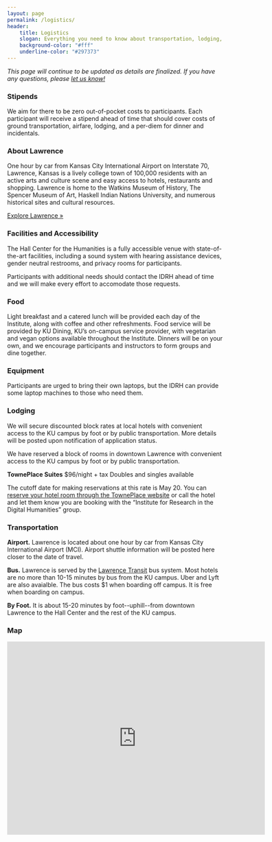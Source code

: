 ```yaml
---
layout: page
permalink: /logistics/
header: 
    title: Logistics
    slogan: Everything you need to know about transportation, lodging, facilities, local information, and other logistics.
    background-color: "#fff"
    underline-color: "#297373"
---
```


_This page will continue to be updated as details are finalized. If you have any questions, please [let us know!](../contact)_

### Stipends
We aim for there to be zero out-of-pocket costs to participants. Each participant will receive a stipend ahead of time that should cover costs of ground transportation, airfare, lodging, and a per-diem for dinner and incidentals.

### About Lawrence
One hour by car from Kansas City International Airport on Interstate 70, Lawrence, Kansas is a lively college town of 100,000 residents with an active arts and culture scene and easy access to hotels, restaurants and shopping. Lawrence is home to the Watkins Museum of History, The Spencer Museum of Art, Haskell Indian Nations University, and numerous historical sites and cultural resources.

[Explore Lawrence »](https://www.explorelawrence.com/)

### Facilities and Accessibility
The Hall Center for the Humanities is a fully accessible venue with state-of-the-art facilities, including a sound system with hearing assistance devices, gender neutral restrooms, and privacy rooms for participants.

Participants with additional needs should contact the IDRH ahead of time and we will make every effort to accomodate those requests.

### Food
Light breakfast and a catered lunch will be provided each day of the Institute, along with coffee and other refreshments. Food service will be provided by KU Dining, KU’s on-campus service provider, with vegetarian and vegan options available throughout the Institute. Dinners will be on your own, and we encourage participants and instructors to form groups and dine together.

### Equipment
Participants are urged to bring their own laptops, but the IDRH can provide some laptop machines to those who need them. 

### Lodging
We will secure discounted block rates at local hotels with convenient access to the KU campus by foot or by public transportation. More details will be posted upon notification of application status.

We have reserved a block of rooms in downtown Lawrence with convenient access to the KU campus by foot or by public transportation. 

**TownePlace Suites**
$96/night + tax
Doubles and singles available

The cutoff date for making reservations at this rate is May 20. You can [reserve your hotel room through the TownePlace website](https://www.marriott.com/event-reservations/reservation-link.mi?id=1642874749748&key=GRP&app=resvlink) or call the hotel and let them know you are booking with the “Institute for Research in the Digital Humanities” group.

### Transportation

**Airport.**
Lawrence is located about one hour by car from Kansas City International Airport (MCI). Airport shuttle information will be posted here closer to the date of travel.

**Bus.**
Lawrence is served by the [Lawrence Transit](https://lawrencetransit.org/) bus system. Most hotels are no more than 10-15 minutes by bus from the KU campus. Uber and Lyft are also avaialble. The bus costs $1 when boarding off campus. It is free when boarding on campus.

**By Foot.**
It is about 15-20 minutes by foot--uphill--from downtown Lawrence to the Hall Center and the rest of the KU campus.

### Map

<iframe src="https://www.google.com/maps/embed?pb=!1m18!1m12!1m3!1d198283.62610537405!2d-95.22828178395709!3d39.056774155283236!2m3!1f0!2f0!3f0!3m2!1i1024!2i768!4f13.1!3m3!1m2!1s0x40772eea170ce3b9%3A0x7510bcc5a4ea1b48!2sThe%20Hall%20Center%20for%20the%20Humanities!5e0!3m2!1sen!2sus!4v1633480462148!5m2!1sen!2sus" width="600" height="450" style="border:0;" allowfullscreen="" loading="lazy"></iframe>

